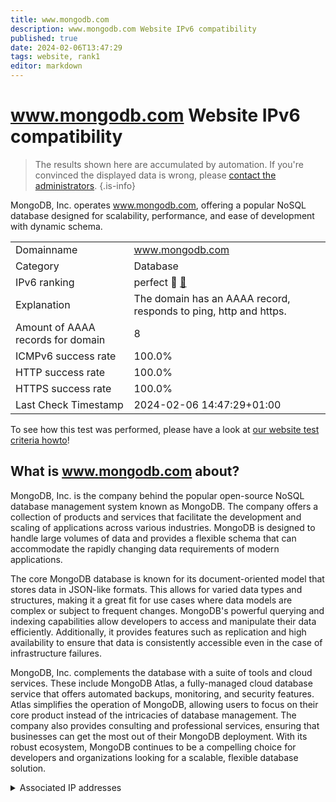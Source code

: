 ```yaml
---
title: www.mongodb.com
description: www.mongodb.com Website IPv6 compatibility
published: true
date: 2024-02-06T13:47:29
tags: website, rank1
editor: markdown
---
```


# www.mongodb.com Website IPv6 compatibility

> The results shown here are accumulated by automation. If you're convinced the displayed data is wrong, please [contact the administrators](/howto/chat). 
{.is-info}

MongoDB, Inc. operates www.mongodb.com, offering a popular NoSQL database designed for scalability, performance, and ease of development with dynamic schema.


|   |   |
| - | - |
| Domainname | www.mongodb.com
| Category | Database |
| IPv6 ranking | perfect :1st_place_medal: [🔗](/howto/ranking) |
| Explanation | The domain has an AAAA record, responds to ping, http and https. |
| Amount of AAAA records for domain | 8 |
| ICMPv6 success rate | 100.0%|
| HTTP success rate | 100.0% |
| HTTPS success rate | 100.0% |
| Last Check Timestamp | 2024-02-06 14:47:29+01:00 |

To see how this test was performed, please have a look at [our website test criteria howto](/howto/testcriteria/website)!


## What is www.mongodb.com about?
MongoDB, Inc. is the company behind the popular open-source NoSQL database management system known as MongoDB. The company offers a collection of products and services that facilitate the development and scaling of applications across various industries. MongoDB is designed to handle large volumes of data and provides a flexible schema that can accommodate the rapidly changing data requirements of modern applications.

The core MongoDB database is known for its document-oriented model that stores data in JSON-like formats. This allows for varied data types and structures, making it a great fit for use cases where data models are complex or subject to frequent changes. MongoDB's powerful querying and indexing capabilities allow developers to access and manipulate their data efficiently. Additionally, it provides features such as replication and high availability to ensure that data is consistently accessible even in the case of infrastructure failures.

MongoDB, Inc. complements the database with a suite of tools and cloud services. These include MongoDB Atlas, a fully-managed cloud database service that offers automated backups, monitoring, and security features. Atlas simplifies the operation of MongoDB, allowing users to focus on their core product instead of the intricacies of database management. The company also provides consulting and professional services, ensuring that businesses can get the most out of their MongoDB deployment. With its robust ecosystem, MongoDB continues to be a compelling choice for developers and organizations looking for a scalable, flexible database solution.



<details>
<summary>Associated IP addresses</summary>

2600:9000:2490:da00:7:7859:3840:93a1

2600:9000:2490:ec00:7:7859:3840:93a1

2600:9000:2490:1e00:7:7859:3840:93a1

2600:9000:2490:7000:7:7859:3840:93a1

2600:9000:2490:8400:7:7859:3840:93a1

2600:9000:2490:9800:7:7859:3840:93a1

2600:9000:2490:a800:7:7859:3840:93a1

2600:9000:2490:ca00:7:7859:3840:93a1

</details>
